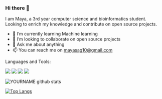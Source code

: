 ### Hi there 👋


I am Maya, a 3rd year computer science and bioinformatics student.
Looking to enrich my knowledge and contribute on open source projects.

<!--  - 🔭 I’m currently working on ... -->
- 🌱 I’m currently learning Machine learning
- 👯 I’m looking to collaborate on open source projects
- 💬 Ask me about anything
- 📫 You can reach me on mayasag10@gmail.com
<!-- - ⚡ Fun fact: ...
- 🤔 I’m looking for help with Data Sience -->

Languages and Tools:

<img src="https://img.shields.io/badge/python%20-%2314354C.svg?&style=for-the-badge&logo=python&logoColor=white"/> <img src="https://img.shields.io/badge/c%20-%2300599C.svg?&style=for-the-badge&logo=c&logoColor=white"/>
<img src="https://img.shields.io/badge/c++%20-%2300599C.svg?&style=for-the-badge&logo=c%2B%2B&ogoColor=white"/> <img src="https://img.shields.io/badge/java-%23ED8B00.svg?&style=for-the-badge&logo=java&logoColor=white"/>


![YOURNAME github stats](https://github-readme-stats.vercel.app/api?username=MaykaS&show_icons=true&hide_border=true)

[![Top Langs](https://github-readme-stats.vercel.app/api/top-langs/?username=MaykaS&layout=compact)](https://github.com/MaykaS/github-readme-stats)



